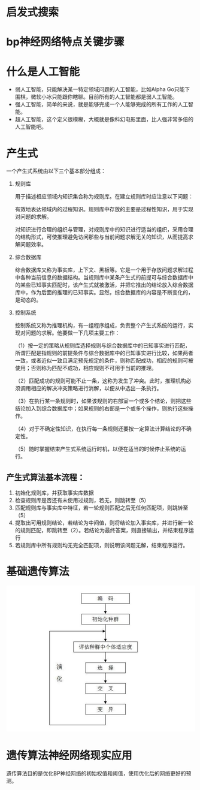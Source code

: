 # 启发式搜索  
# bp神经网络特点关键步骤   
# 什么是人工智能  
- 弱人工智能，只能解决某一特定领域问题的人工智能，比如Alpha Go只能下围棋，微软小冰只能跟你瞎聊。目前所有的人工智能都是弱人工智能。
- 强人工智能，简单的来说，就是能够完成一个人能够完成的所有工作的人工智能。
- 超人工智能，这个定义很模糊，大概就是像科幻电影里面，比人强非常多倍的人工智能吧。

# 产生式 
一个产生式系统由以下三个基本部分组成：
1. 规则库

    用于描述相应领域内知识集合称为规则库。在建立规则库时应注意以下问题：

    有效地表达领域内的过程知识。规则库中存放的主要是过程性知识，用于实现对问题的求解。

    对知识进行合理的组织与管理，对规则库中的知识进行适当的组织，采用合理的结构形式，可使推理避免访问那些与当前问题求解无关的知识，从而提高求解问题效率。

2. 综合数据库

    综合数据库又称为事实库，上下文、黑板等。它是一个用于存放问题求解过程中各种当前信息的数据结构。当规则库中某条产生式的前提可与综合数据库中的某些已知事实匹配时，该产生式就被激活，并把它推出的结论放入综合数据库中，作为后面的推理的已知事实。显然，综合数据库的内容是不断变化的，是动态的。

3. 控制系统

    控制系统又称为推理机构，有一组程序组成，负责整个产生式系统的运行，实现对问题的求解。他要做一下几项主要工作：

    （1）按一定的策略从规则库选择规则与综合数据库中的已知事实进行匹配，所谓匹配是指规则的前提条件与综合数据库中的已知事实进行比较，如果两者一致，或者近似一致且满足预先规定的条件，则称匹配成功，相应的规则可被使用；否则称为匹配不成功，相应规则不可用于当前的推理。

    （2）匹配成功的规则可能不止一条，这称为发生了冲突。此时，推理机构必须调用相应的解决冲突策略进行消解，以便从中选出一条执行。

    （3）在执行某一条规则时，如果该规则的右部室一个或多个结论，则把这些结论加入到综合数据库中；如果规则的右部是一个或多个操作，则执行这些操作。

    （4）对于不确定性知识，在执行每一条规则还要按一定算法计算结论的不确定性。

    （5）随时掌握结束产生式系统运行时机，以便在适当的时候停止系统的运行。

## 产生式算法基本流程：

1. 初始化规则库，并获取事实库数据
2. 检查规则库是否还有未使用过规则，若无，则跳转至（5）
3. 匹配规则库与事实库中特征，若一轮规则匹配之后无任何匹配项，则跳转至（5）
4. 提取出可用规则结论，若结论为中间值，则将结论加入事实库，并进行新一轮的规则匹配，即跳转至（2）。若结论为最终答案，则直接输出，并结束程序运行
5. 若规则库中所有规则均无完全匹配项，则说明该问题无解，结束程序运行。
# 基础遗传算法  
![img](img/ga.jpg)
# 遗传算法神经网络现实应用

遗传算法目的是优化BP神经网络的初始权值和阈值，使用优化后的网络更好的预测。
